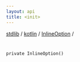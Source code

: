 ```yaml
---
layout: api
title: <init>
---
```

[stdlib](../../index.md) / [kotlin](../index.md) / [InlineOption](index.md) / [<init>](_init_.md)

# <init>

```
private InlineOption()
```
